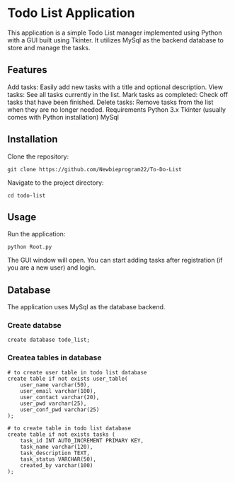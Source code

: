 # Todo List Application

This application is a simple Todo List manager implemented using Python with a GUI built using Tkinter. It utilizes MySql as the backend database to store and manage the tasks.

## Features

Add tasks: Easily add new tasks with a title and optional description.
View tasks: See all tasks currently in the list.
Mark tasks as completed: Check off tasks that have been finished.
Delete tasks: Remove tasks from the list when they are no longer needed.
Requirements
Python 3.x
Tkinter (usually comes with Python installation)
MySql

## Installation

Clone the repository:

```git clone https://github.com/Newbieprogram22/To-Do-List```

Navigate to the project directory:

```cd todo-list```

## Usage

Run the application:

```python Root.py```

The GUI window will open. You can start adding tasks after registration (if you are a new user) and login.

## Database

The application uses MySql as the database backend.


### Create databse
``` create database todo_list; ```

### Createa tables in database
```
# to create user table in todo list database
create table if not exists user_table(
    user_name varchar(50),
    user_email varchar(100),
    user_contact varchar(20),
    user_pwd varchar(25),
    user_conf_pwd varchar(25)
);
```
```
# to create table in todo list database
create table if not exists tasks (
  	task_id INT AUTO_INCREMENT PRIMARY KEY,
    task_name varchar(120),
    task_description TEXT,
    task_status VARCHAR(50),
    created_by varchar(100)
);
```
